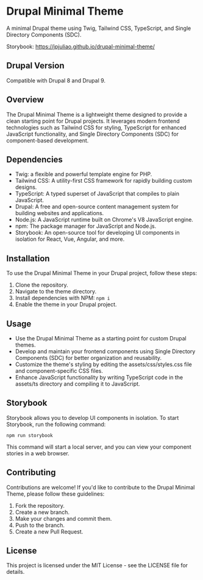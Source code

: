 # Drupal Minimal Theme

A minimal Drupal theme using Twig, Tailwind CSS, TypeScript, and Single Directory Components (SDC).

Storybook: https://jpjuliao.github.io/drupal-minimal-theme/

## Drupal Version

Compatible with Drupal 8 and Drupal 9.

## Overview

The Drupal Minimal Theme is a lightweight theme designed to provide a clean starting point for Drupal projects. It leverages modern frontend technologies such as Tailwind CSS for styling, TypeScript for enhanced JavaScript functionality, and Single Directory Components (SDC) for component-based development.

## Dependencies

- Twig: a flexible and powerful template engine for PHP.
- Tailwind CSS: A utility-first CSS framework for rapidly building custom designs.
- TypeScript: A typed superset of JavaScript that compiles to plain JavaScript.
- Drupal: A free and open-source content management system for building websites and applications.
- Node.js: A JavaScript runtime built on Chrome's V8 JavaScript engine.
- npm: The package manager for JavaScript and Node.js.
- Storybook: An open-source tool for developing UI components in isolation for React, Vue, Angular, and more.


## Installation

To use the Drupal Minimal Theme in your Drupal project, follow these steps:

1. Clone the repository.
2. Navigate to the theme directory.
3. Install dependencies with NPM: `npm i`
4. Enable the theme in your Drupal project.

## Usage

- Use the Drupal Minimal Theme as a starting point for custom Drupal themes.
- Develop and maintain your frontend components using Single Directory Components (SDC) for better organization and reusability.
- Customize the theme's styling by editing the assets/css/styles.css file and component-specific CSS files.
- Enhance JavaScript functionality by writing TypeScript code in the assets/ts directory and compiling it to JavaScript.

## Storybook

Storybook allows you to develop UI components in isolation. To start Storybook, run the following command:

```
npm run storybook
```
This command will start a local server, and you can view your component stories in a web browser.


## Contributing

Contributions are welcome! If you'd like to contribute to the Drupal Minimal Theme, please follow these guidelines:

1. Fork the repository.
2. Create a new branch.
3. Make your changes and commit them.
4. Push to the branch.
5. Create a new Pull Request.

## License

This project is licensed under the MIT License - see the LICENSE file for details.

